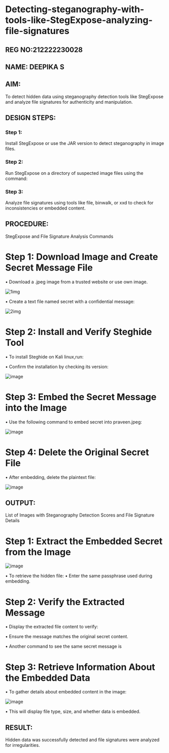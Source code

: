 # Detecting-steganography-with-tools-like-StegExpose-analyzing-file-signatures
## REG NO:212222230028
## NAME: DEEPIKA S
## AIM:
To detect hidden data using steganography detection tools like StegExpose and analyze file signatures for authenticity and manipulation.

## DESIGN STEPS:
### Step 1:
Install StegExpose or use the JAR version to detect steganography in image files.

### Step 2:
Run StegExpose on a directory of suspected image files using the command:

### Step 3:
Analyze file signatures using tools like file, binwalk, or xxd to check for inconsistencies or embedded content.

## PROCEDURE:
StegExpose and File Signature Analysis Commands

# Step 1: Download Image and Create Secret Message File
• Download a .jpeg image  from a trusted website or use own image.

![1img](https://github.com/user-attachments/assets/e5bf7817-4a9e-40cf-8da3-4f27fad7eb9b)


• Create a text file named secret with a confidential message:

![2img](https://github.com/user-attachments/assets/b564202d-aaab-4b4d-9582-2ad27175a232)


# Step 2: Install and Verify Steghide Tool
• To install Steghide on Kali linux,run:

• Confirm the installation by checking its version:

![image](https://github.com/user-attachments/assets/a10a04a2-6266-4a5c-98e5-e4e331318e81)

# Step 3: Embed the Secret Message into the Image
• Use the following command to embed secret into praveen.jpeg:

![image](https://github.com/user-attachments/assets/0b461cbe-10e5-4f1f-a272-240f39ed531d)

# Step 4: Delete the Original Secret File
• After embedding, delete the plaintext file:

![image](https://github.com/user-attachments/assets/a3bb37c5-8e86-4b53-a869-2a26ca227244)


## OUTPUT:
List of Images with Steganography Detection Scores and File Signature Details

# Step 1: Extract the Embedded Secret from the Image

![image](https://github.com/user-attachments/assets/4c39d9c7-92a9-4081-b40d-ea5540e94c49)

• To retrieve the hidden file:
• Enter the same passphrase used during embedding.



# Step 2: Verify the Extracted Message
• Display the extracted file content to verify:

• Ensure the message matches the original secret content.

• Another command to see the same secret message is

# Step 3: Retrieve Information About the Embedded Data
• To gather details about embedded content in the image:

![image](https://github.com/user-attachments/assets/9a499ab3-50fd-4a9d-a08f-5a01eca456b8)

• This will display file type, size, and whether data is embedded.
## RESULT:
Hidden data was successfully detected and file signatures were analyzed for irregularities.
